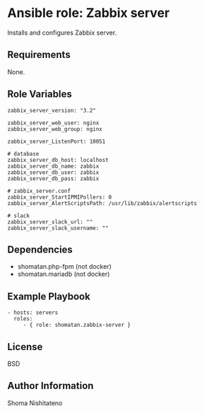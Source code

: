 Ansible role: Zabbix server
=========

Installs and configures Zabbix server.

Requirements
------------

None.

Role Variables
--------------

    zabbix_server_version: "3.2"

    zabbix_server_web_user: nginx
    zabbix_server_web_group: nginx

    zabbix_server_ListenPort: 10051

    # database
    zabbix_server_db_host: localhost
    zabbix_server_db_name: zabbix
    zabbix_server_db_user: zabbix
    zabbix_server_db_pass: zabbix

    # zabbix_server.conf
    zabbix_server_StartIPMIPollers: 0
    zabbix_server_AlertScriptsPath: /usr/lib/zabbix/alertscripts

    # slack
    zabbix_server_slack_url: ""
    zabbix_server_slack_username: ""

Dependencies
------------

- shomatan.php-fpm (not docker)
- shomatan.mariadb (not docker)

Example Playbook
----------------

    - hosts: servers
      roles:
         - { role: shomatan.zabbix-server }

License
-------

BSD

Author Information
------------------

Shoma Nishitateno